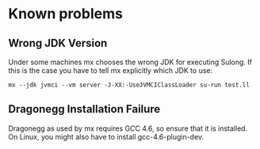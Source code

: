 Known problems
==============

Wrong JDK Version
-----------------
Under some machines mx chooses the wrong JDK for executing Sulong.
If this is the case you have to tell mx explicitly which JDK to use:

    mx --jdk jvmci --vm server -J-XX:-UseJVMCIClassLoader su-run test.ll

Dragonegg Installation Failure
------------------------------
Dragonegg as used by mx requires GCC 4.6, so ensure that it is
installed. On Linux, you might also have to install gcc-4.6-plugin-dev.
